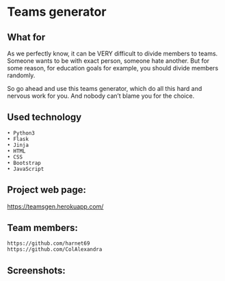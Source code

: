 # Teams generator
## What for
   As we perfectly know, it can be VERY difficult to divide members to teams. Someone wants to be with exact person, someone hate another. But for some reason, for education goals for example, you should divide members randomly.
   
   So go ahead and use this teams generator, which do all this hard and nervous work for you. And nobody can’t blame you for the choice.
## Used technology
    • Python3
    • Flask
    • Jinja
    • HTML
    • CSS
    • Bootstrap
    • JavaScript
## Project web page:
https://teamsgen.herokuapp.com/
## Team members:
    https://github.com/harnet69
    https://github.com/ColAlexandra
## Screenshots:
